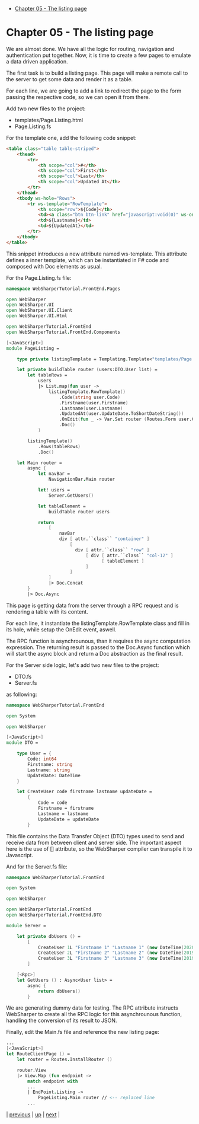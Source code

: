 - [Chapter 05 - The listing page](#sec-1)

# Chapter 05 - The listing page<a id="sec-1"></a>

We are almost done. We have all the logic for routing, navigation and authentication put together. Now, it is time to create a few pages to emulate a data driven application.

The first task is to build a listing page. This page will make a remote call to the server to get some data and render it as a table.

For each line, we are going to add a link to redirect the page to the form passing the respective code, so we can open it from there.

Add two new files to the project:

-   templates/Page.Listing.html
-   Page.Listing.fs

For the template one, add the following code snippet:

```html
<table class="table table-striped">
    <thead>
        <tr>
            <th scope="col">#</th>
            <th scope="col">First</th>
            <th scope="col">Last</th>
            <th scope="col">Updated At</th>
        </tr>
    </thead>
    <tbody ws-hole="Rows">
        <tr ws-template="RowTemplate">
            <th scope="row">${Code}</th>
            <td><a class="btn btn-link" href="javascript:void(0)" ws-onclick="OnEdit">${Firstname}</a></td>
            <td>${Lastname}</td>
            <td>${UpdatedAt}</td>
        </tr>
    </tbody>
</table>

```

This snippet introduces a new attribute named ws-template. This attribute defines a inner template, which can be instantiated in F# code and composed with Doc elements as usual.

For the Page.Listing.fs file:

```fsharp
namespace WebSharperTutorial.FrontEnd.Pages

open WebSharper
open WebSharper.UI
open WebSharper.UI.Client
open WebSharper.UI.Html

open WebSharperTutorial.FrontEnd
open WebSharperTutorial.FrontEnd.Components

[<JavaScript>]
module PageListing =

    type private listingTemplate = Templating.Template<"templates/Page.Listing.html">

    let private buildTable router (users:DTO.User list) =
        let tableRows =
            users
            |> List.map(fun user ->
                listingTemplate.RowTemplate()
                    .Code(string user.Code)
                    .Firstname(user.Firstname)
                    .Lastname(user.Lastname)
                    .UpdatedAt(user.UpdateDate.ToShortDateString())
                    .OnEdit(fun _ -> Var.Set router (Routes.Form user.Code))
                    .Doc()
            )

        listingTemplate()
            .Rows(tableRows)
            .Doc()

    let Main router =
        async {
            let navBar =
                NavigationBar.Main router

            let! users =
                Server.GetUsers()

            let tableElement =
                buildTable router users

            return
                [
                    navBar
                    div [ attr.``class`` "container" ]
                        [
                          div [ attr.``class`` "row" ]
                              [ div [ attr.``class`` "col-12" ]
                                    [ tableElement ]
                              ]
                        ]
                ]
                |> Doc.Concat
        }
        |> Doc.Async
```

This page is getting data from the server through a RPC request and is rendering a table with its content.

For each line, it instantiate the listingTemplate.RowTemplate class and fill in its hole, while setup the OnEdit event, aswell.

The RPC function is asynchrounous, than it requires the async computation expression. The returning result is passed to the Doc.Async function which will start the async block and return a Doc abstraction as the final result.

For the Server side logic, let's add two new files to the project:

-   DTO.fs
-   Server.fs

as following:

```fsharp
namespace WebSharperTutorial.FrontEnd

open System

open WebSharper

[<JavaScript>]
module DTO =

    type User = {
        Code: int64
        Firstname: string
        Lastname: string
        UpdateDate: DateTime
    }

    let CreateUser code firstname lastname updateDate =
        {
            Code = code
            Firstname = firstname
            Lastname = lastname
            UpdateDate = updateDate
        }

```

This file contains the Data Transfer Object (DTO) types used to send and receive data from between client and server side. The important aspect here is the use of [<JavaScript>] attribute, so the WebSharper compiler can transpile it to Javascript.

And for the Server.fs file:

```fsharp
namespace WebSharperTutorial.FrontEnd

open System

open WebSharper

open WebSharperTutorial.FrontEnd
open WebSharperTutorial.FrontEnd.DTO

module Server =

    let private dbUsers () =
        [
            CreateUser 1L "Firstname 1" "Lastname 1" (new DateTime(2020,3,17))
            CreateUser 2L "Firstname 2" "Lastname 2" (new DateTime(2019,6,21))
            CreateUser 3L "Firstname 3" "Lastname 3" (new DateTime(2019,8,14))
        ]

    [<Rpc>]
    let GetUsers () : Async<User list> =
        async {
            return dbUsers()
        }

```

We are generating dummy data for testing. The RPC attribute instructs WebSharper to create all the RPC logic for this asynchrounous function, handling the conversion of its result to JSON.

Finally, edit the Main.fs file and reference the new listing page:

```fsharp
...
[<JavaScript>]
let RouteClientPage () =
    let router = Routes.InstallRouter ()

    router.View
    |> View.Map (fun endpoint ->
        match endpoint with
        ...
        | EndPoint.Listing ->
            PageListing.Main router // <-- replaced line
        ...
```

| [previous](./cookbook-chapter-04.md) | [up](../README.md) | [next](./cookbook-chapter-06.md) |
